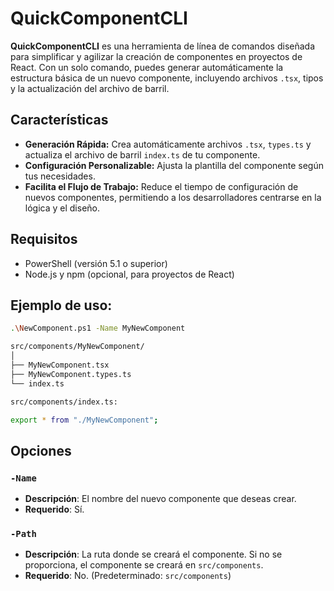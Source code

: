 # QuickComponentCLI

**QuickComponentCLI** es una herramienta de línea de comandos diseñada para simplificar y agilizar la creación de componentes en proyectos de React. Con un solo comando, puedes generar automáticamente la estructura básica de un nuevo componente, incluyendo archivos `.tsx`, tipos y la actualización del archivo de barril.

## Características

- **Generación Rápida:** Crea automáticamente archivos `.tsx`, `types.ts` y actualiza el archivo de barril `index.ts` de tu componente.
- **Configuración Personalizable:** Ajusta la plantilla del componente según tus necesidades.
- **Facilita el Flujo de Trabajo:** Reduce el tiempo de configuración de nuevos componentes, permitiendo a los desarrolladores centrarse en la lógica y el diseño.

## Requisitos

- PowerShell (versión 5.1 o superior)
- Node.js y npm (opcional, para proyectos de React)

## Ejemplo de uso:
```bash
.\NewComponent.ps1 -Name MyNewComponent

```
```bash
src/components/MyNewComponent/
│
├── MyNewComponent.tsx
├── MyNewComponent.types.ts
└── index.ts
```

```bash
src/components/index.ts:

export * from "./MyNewComponent";
```

## Opciones

### `-Name`
- **Descripción**: El nombre del nuevo componente que deseas crear.
- **Requerido**: Sí.

### `-Path`
- **Descripción**: La ruta donde se creará el componente. Si no se proporciona, el componente se creará en `src/components`.
- **Requerido**: No. (Predeterminado: `src/components`)
